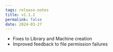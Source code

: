 ```yaml
---
tags: release-notes
title: v1.1.2
permalink: false
date: 2024-03-27
---
```


* Fixes to Library and Machine creation
* Improved feedback to file permission failures